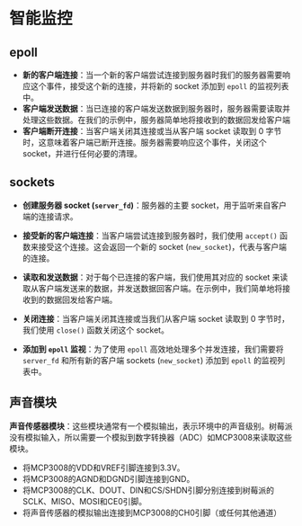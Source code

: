 # 智能监控

## epoll

- **新的客户端连接**：当一个新的客户端尝试连接到服务器时我们的服务器需要响应这个事件，接受这个新的连接，并将新的 socket 添加到 `epoll` 的监视列表中。
- **客户端发送数据**：当已连接的客户端发送数据到服务器时，服务器需要读取并处理这些数据。在我们的示例中，服务器简单地将接收到的数据回发给客户端
- **客户端断开连接**：当客户端关闭其连接或当从客户端 socket 读取到 0 字节时，这意味着客户端已断开连接。服务器需要响应这个事件，关闭这个 socket，并进行任何必要的清理。

## sockets

- **创建服务器 socket (`server_fd`)**：服务器的主要 socket，用于监听来自客户端的连接请求。

- **接受新的客户端连接**：当客户端尝试连接到服务器时，我们使用 `accept()` 函数来接受这个连接。这会返回一个新的 socket (`new_socket`)，代表与客户端的连接。

- **读取和发送数据**：对于每个已连接的客户端，我们使用其对应的 socket 来读取从客户端发送来的数据，并发送数据回客户端。在示例中，我们简单地将接收到的数据回发给客户端。

- **关闭连接**：当客户端关闭其连接或当我们从客户端 socket 读取到 0 字节时，我们使用 `close()` 函数关闭这个 socket。

- **添加到 `epoll` 监视**：为了使用 `epoll` 高效地处理多个并发连接，我们需要将 `server_fd` 和所有新的客户端 sockets (`new_socket`) 添加到 `epoll` 的监视列表中。

## 声音模块

**声音传感器模块**：这些模块通常有一个模拟输出，表示环境中的声音级别。树莓派没有模拟输入，所以需要一个模拟到数字转换器（ADC）如MCP3008来读取这些模块。

- 将MCP3008的VDD和VREF引脚连接到3.3V。
- 将MCP3008的AGND和DGND引脚连接到GND。
- 将MCP3008的CLK、DOUT、DIN和CS/SHDN引脚分别连接到树莓派的SCLK、MISO、MOSI和CE0引脚。
- 将声音传感器的模拟输出连接到MCP3008的CH0引脚（或任何其他通道）
